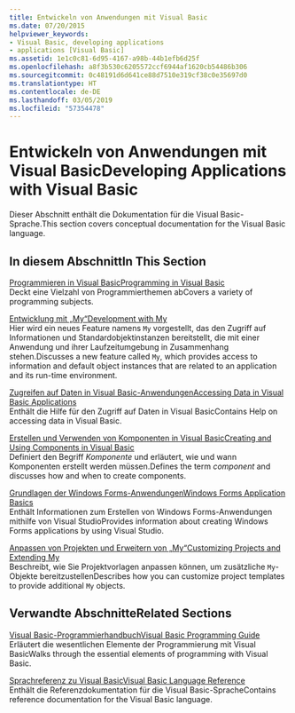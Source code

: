 ```yaml
---
title: Entwickeln von Anwendungen mit Visual Basic
ms.date: 07/20/2015
helpviewer_keywords:
- Visual Basic, developing applications
- applications [Visual Basic]
ms.assetid: 1e1c0c81-6d95-4167-a98b-44b1efb6d25f
ms.openlocfilehash: a8f3b530c6205572ccf6944af1620cb54486b306
ms.sourcegitcommit: 0c48191d6d641ce88d7510e319cf38c0e35697d0
ms.translationtype: HT
ms.contentlocale: de-DE
ms.lasthandoff: 03/05/2019
ms.locfileid: "57354478"
---
```

# <a name="developing-applications-with-visual-basic"></a><span data-ttu-id="c3dcd-102">Entwickeln von Anwendungen mit Visual Basic</span><span class="sxs-lookup"><span data-stu-id="c3dcd-102">Developing Applications with Visual Basic</span></span>
<span data-ttu-id="c3dcd-103">Dieser Abschnitt enthält die Dokumentation für die Visual Basic-Sprache.</span><span class="sxs-lookup"><span data-stu-id="c3dcd-103">This section covers conceptual documentation for the Visual Basic language.</span></span>  
  
## <a name="in-this-section"></a><span data-ttu-id="c3dcd-104">In diesem Abschnitt</span><span class="sxs-lookup"><span data-stu-id="c3dcd-104">In This Section</span></span>  
 [<span data-ttu-id="c3dcd-105">Programmieren in Visual Basic</span><span class="sxs-lookup"><span data-stu-id="c3dcd-105">Programming in Visual Basic</span></span>](../../visual-basic/developing-apps/programming/index.md)  
 <span data-ttu-id="c3dcd-106">Deckt eine Vielzahl von Programmierthemen ab</span><span class="sxs-lookup"><span data-stu-id="c3dcd-106">Covers a variety of programming subjects.</span></span>  
  
 [<span data-ttu-id="c3dcd-107">Entwicklung mit „My“</span><span class="sxs-lookup"><span data-stu-id="c3dcd-107">Development with My</span></span>](../../visual-basic/developing-apps/development-with-my/index.md)  
 <span data-ttu-id="c3dcd-108">Hier wird ein neues Feature namens `My` vorgestellt, das den Zugriff auf Informationen und Standardobjektinstanzen bereitstellt, die mit einer Anwendung und ihrer Laufzeitumgebung in Zusammenhang stehen.</span><span class="sxs-lookup"><span data-stu-id="c3dcd-108">Discusses a new feature called `My`, which provides access to information and default object instances that are related to an application and its run-time environment.</span></span>  
  
 [<span data-ttu-id="c3dcd-109">Zugreifen auf Daten in Visual Basic-Anwendungen</span><span class="sxs-lookup"><span data-stu-id="c3dcd-109">Accessing Data in Visual Basic Applications</span></span>](../../visual-basic/developing-apps/accessing-data.md)  
 <span data-ttu-id="c3dcd-110">Enthält die Hilfe für den Zugriff auf Daten in Visual Basic</span><span class="sxs-lookup"><span data-stu-id="c3dcd-110">Contains Help on accessing data in Visual Basic.</span></span>  
  
 [<span data-ttu-id="c3dcd-111">Erstellen und Verwenden von Komponenten in Visual Basic</span><span class="sxs-lookup"><span data-stu-id="c3dcd-111">Creating and Using Components in Visual Basic</span></span>](../../visual-basic/developing-apps/creating-and-using-components.md)  
 <span data-ttu-id="c3dcd-112">Definiert den Begriff *Komponente* und erläutert, wie und wann Komponenten erstellt werden müssen.</span><span class="sxs-lookup"><span data-stu-id="c3dcd-112">Defines the term *component* and discusses how and when to create components.</span></span>  
  
 [<span data-ttu-id="c3dcd-113">Grundlagen der Windows Forms-Anwendungen</span><span class="sxs-lookup"><span data-stu-id="c3dcd-113">Windows Forms Application Basics</span></span>](../../visual-basic/developing-apps/windows-forms/index.md)  
 <span data-ttu-id="c3dcd-114">Enthält Informationen zum Erstellen von Windows Forms-Anwendungen mithilfe von Visual Studio</span><span class="sxs-lookup"><span data-stu-id="c3dcd-114">Provides information about creating Windows Forms applications by using Visual Studio.</span></span>  
  
 [<span data-ttu-id="c3dcd-115">Anpassen von Projekten und Erweitern von „My“</span><span class="sxs-lookup"><span data-stu-id="c3dcd-115">Customizing Projects and Extending My</span></span>](../../visual-basic/developing-apps/customizing-extending-my/index.md)  
 <span data-ttu-id="c3dcd-116">Beschreibt, wie Sie Projektvorlagen anpassen können, um zusätzliche `My`-Objekte bereitzustellen</span><span class="sxs-lookup"><span data-stu-id="c3dcd-116">Describes how you can customize project templates to provide additional `My` objects.</span></span>  
  
## <a name="related-sections"></a><span data-ttu-id="c3dcd-117">Verwandte Abschnitte</span><span class="sxs-lookup"><span data-stu-id="c3dcd-117">Related Sections</span></span>  
 [<span data-ttu-id="c3dcd-118">Visual Basic-Programmierhandbuch</span><span class="sxs-lookup"><span data-stu-id="c3dcd-118">Visual Basic Programming Guide</span></span>](../../visual-basic/programming-guide/index.md)  
 <span data-ttu-id="c3dcd-119">Erläutert die wesentlichen Elemente der Programmierung mit Visual Basic</span><span class="sxs-lookup"><span data-stu-id="c3dcd-119">Walks through the essential elements of programming with Visual Basic.</span></span>  
  
 [<span data-ttu-id="c3dcd-120">Sprachreferenz zu Visual Basic</span><span class="sxs-lookup"><span data-stu-id="c3dcd-120">Visual Basic Language Reference</span></span>](../../visual-basic/language-reference/index.md)  
 <span data-ttu-id="c3dcd-121">Enthält die Referenzdokumentation für die Visual Basic-Sprache</span><span class="sxs-lookup"><span data-stu-id="c3dcd-121">Contains reference documentation for the Visual Basic language.</span></span>
